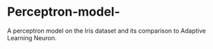 # Perceptron-model-
A perceptron model on the Iris  dataset  and its comparison to Adaptive Learning Neuron.
